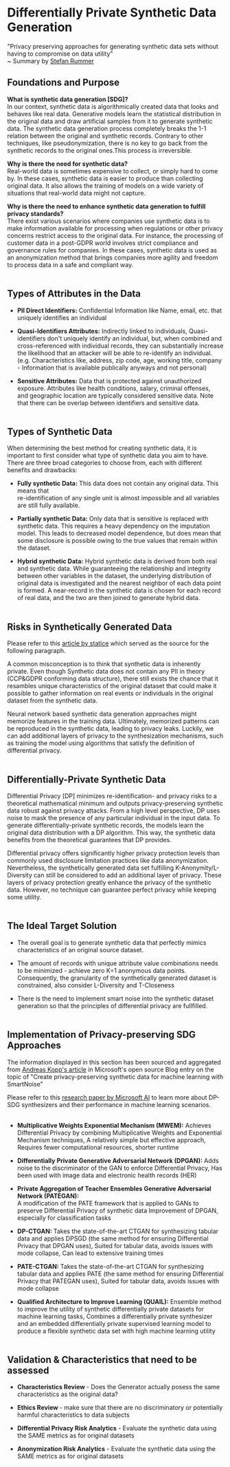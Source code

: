 # Differentially Private Synthetic Data Generation
"Privacy preserving approaches for generating synthetic data sets without having to compromise on data utility"<br/> 
~ Summary by [Stefan Rummer](https://www.linkedin.com/in/stefanrmmr/)

## Foundations and Purpose

<strong>What is synthetic data generation [SDG]? </strong> <br/>In our context, synthetic data is algorithmically created data that looks and behaves like real data. Generative models learn the statistical distribution in the original data and draw artificial samples from it to generate synthetic data. The synthetic data generation process completely breaks the 1-1 relation between the original and synthetic records. Contrary to other techniques, like pseudonymization, there is no key to go back from the synthetic records to the original ones.This process is irreversible.

<strong>Why is there the need for synthetic data?  </strong><br/>Real-world data is sometimes expensive to collect, or simply hard to come by. In these cases, synthetic data is easier to produce than collecting original data. It also allows the training of models on a wide variety of situations that real-world data might not capture. 

<strong>Why is there the need to enhance synthetic data generation to fulfill privacy standards? </strong><br/>There exist various scenarios where companies use synthetic data is to make information available for processing when regulations or other privacy concerns restrict access to the original data. For instance, the processing of customer data in a post-GDPR world involves strict compliance and governance rules for companies. In these cases, synthetic data is used as an anonymization method that brings companies more agility and freedom to process data in a safe and compliant way.<br/><br/>


## Types of Attributes in the Data

- <strong>PII Direct Identifiers:</strong> Confidential Information like Name, email, etc. that uniquely identifies an individual<br/>

- <strong>Quasi-Identifiers Attributes:</strong> Indirectly linked to individuals, Quasi-identifiers don't uniquely identify an individual, but, when combined and cross-referenced with individual records, they can substantially increase the likelihood that an attacker will be able to re-identify an individual. (e.g. Characteristics like, address, zip code, age, working title, company - Information that is available publically anyways and not personal)<br/>

- <strong>Sensitive Attributes:</strong> Data that is protected against unauthorized exposure. Attributes like health conditions, salary, criminal offenses,<br/> and geographic location are typically considered sensitive data. Note that there can be overlap between identifiers and sensitive data.<br/><br/>


## Types of Synthetic Data  

When determining the best method for creating synthetic data, it is important to first consider what type of synthetic data you aim to have. <br/>There are three broad categories to choose from, each with different benefits and drawbacks:

- <strong>Fully synthetic Data:</strong> This data does not contain any original data. This means that<br/> re-identification of any single unit is almost impossible and all variables are still fully available.<br/>

- <strong>Partially synthetic Data:</strong>
Only data that is sensitive is replaced with synthetic data. This requires a heavy dependency on the imputation model. This leads to decreased model dependence, but does mean that some disclosure is possible owing to the true values that remain within the dataset.<br/>

- <strong>Hybrid synthetic Data:</strong> Hybrid synthetic data is derived from both real and synthetic data. While guaranteeing the relationship and integrity between other variables in the dataset, the underlying distribution of original data is investigated and the nearest neighbor of each data point is formed. A near-record in the synthetic data is chosen for each record of real data, and the two are then joined to generate hybrid data.<br/><br/>


## Risks in Synthetically Generated Data

Please refer to this [article by statice](https://www.statice.ai/post/how-manage-reidentification-risks-personal-data-synthetic-data) which served as the source for the following paragraph.

A common misconception is to think that synthetic data is inherently private. Even though Synthetic data does not contain any PII in theory (CCP&GDPR conforming data structure), there still exists the chance that it resambles unique characteristics of the original dataset that could make it possible to gather information on real events or individuals in the original dataset from the synthetic data. 

Neural network based synthetic data generation approaches might memorize features in the training data. Ultimately, memorized patterns can be reproduced in the synthetic data, leading to privacy leaks. Luckily, we can add additional layers of privacy to the synthesization mechanisms, such as training the model using algorithms that satisfy the definition of differential privacy.<br/><br/>


## Differentially-Private Synthetic Data 

Differential Privacy [DP] minimizes re-identification- and privacy risks to a theoretical mathematical minimum and outputs privacy-preserving synthetic data robust against privacy attacks. From a high level perspective, DP uses noise to mask the presence of any particular individual in the input data. To generate differentially-private synthetic records, the models learn the original data distribution with a DP algorithm. This way, the synthetic data benefits from the theoretical guarantees that DP provides.

Differential privacy offers significantly higher privacy protection levels than commonly used disclosure limitation practices like data anonymization. Nevertheless, the synthetically generated data set fulfilling K-Anonymity/L-Diversity can still be considered to add an additional layer of privacy. These layers of privacy protection greatly enhance the privacy of the synthetic data. However, no technique can guarantee perfect privacy while keeping some utility. <br/><br/>


## The Ideal Target Solution 

- The overall goal is to generate synthetic data that perfectly mimics characteristics of an original source dataset.<br/>

- The amount of records with unique attribute value combinations needs to be minimized - achieve zero K=1 anonymous data points. Consequently, the granularity of the synthetically generated dataset is constrained, also consider L-Diversity and T-Closeness<br/>

- There is the need to implement smart noise into the synthetic dataset generation so that the principles of differential privacy are fullfilled.<br/><br/>


## Implementation of Privacy-preserving SDG Approaches

The information displayed in this section has been sourced and aggregated from [Andreas Kopp's article](https://cloudblogs.microsoft.com/opensource/2021/02/18/create-privacy-preserving-synthetic-data-for-machine-learning-with-smartnoise/) in Microsoft's open source Blog entry on the topic of "Create privacy-preserving synthetic data for machine learning with SmartNoise"

Please refer to this [research paper by Microsoft AI](https://arxiv.org/pdf/2011.05537.pdf) to learn more about DP-SDG synthesizers and their performance in machine learning scenarios.<br/><br/>

- <strong>Multiplicative Weights Exponential Mechanism (MWEM):</strong> Achieves Differential Privacy by combining Multiplicative Weights and Exponential Mechanism techniques, A relatively simple but effective approach, Requires fewer computational resources, shorter runtime 

- <strong>Differentially Private Generative Adversarial Network (DPGAN):</strong> Adds noise to the discriminator of the GAN to enforce Differential Privacy, Has been used with image data and electronic health records (HER) 

- <strong>Private Aggregation of Teacher Ensembles Generative Adversarial Network (PATEGAN):</strong> 	
A modification of the PATE framework that is applied to GANs to preserve Differential Privacy of synthetic data 
Improvement of DPGAN, especially for classification tasks 

- <strong>DP-CTGAN: </strong>Takes the state-of-the-art CTGAN for synthesizing tabular data and applies DPSGD (the same method for ensuring Differential Privacy that DPGAN uses), Suited for tabular data, avoids issues with mode collapse, Can lead to extensive training times 

- <strong>PATE-CTGAN: </strong>Takes the state-of-the-art CTGAN for synthesizing tabular data and applies PATE (the same method for ensuring Differential Privacy that PATEGAN uses), Suited for tabular data, avoids issues with mode collapse 

- <strong>Qualified Architecture to Improve Learning (QUAIL):</strong> Ensemble method to improve the utility of synthetic differentially private datasets for machine learning tasks, Combines a differentially private synthesizer and an embedded differentially private supervised learning model to produce a flexible synthetic data set with high machine learning utility<br/><br/> 


## Validation & Characteristics that need to be assessed 
- <strong>Characteristics Review </strong> - Does the Generator actually posess the same characteristics as the original data?
- <strong>Ethics Review </strong> - make sure that there are no discriminatory or potentially harmful characteristics to data subjects


- <strong>Differential Privacy Risk Analytics</strong> - Evaluate the synthetic data using the SAME metrics as for original datasets 
- <strong>Anonymization Risk Analytics</strong> - Evaluate the synthetic data using the SAME metrics as for original datasets<br/><br/>
